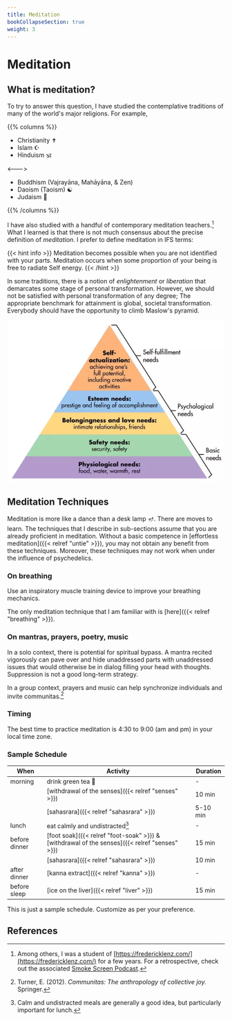 ```yaml
---
title: Meditation
bookCollapseSection: true
weight: 3
---
```


# Meditation

## What is meditation?

To try to answer this question, I have studied the contemplative
traditions of many of the world's major religions. For example,

{{% columns %}}

- Christianity ✝️
- Islam ☪️
- Hinduism 🕉️

<--->

- Buddhism (Vajrayāna, Mahāyāna, & Zen)
- Daoism (Taoism) ☯️
- Judaism 🕎

{{% /columns %}}

I have also studied with a handful of contemporary meditation
teachers.[^lenz] What I learned is that there is not much consensus about the
precise definition of *meditation*. I prefer to define meditation in
IFS terms:

{{< hint info >}}
Meditation becomes possible when you are not identified with your
parts. Meditation occurs when some proportion of your being is
free to radiate Self energy.
{{< /hint >}}

In some traditions, there is a notion of *enlightenment* or
*liberation* that demarcates some stage of personal transformation.
However, we should not be satisfied with personal transformation of any degree;
The appropriate benchmark for attainment is global, societal transformation.
Everybody should have the opportunity to climb Maslow's pyramid.

![Maslow's needs](maslow-needs2.webp)

## Meditation Techniques

Meditation is more like a dance than a desk lamp 🪔. There are moves to learn.
The techniques that I describe in sub-sections assume that you are already
proficient in meditation. Without a basic competence in
[effortless meditation]({{< relref "untie" >}}),
you may not obtain any benefit from these techniques. Moreover, these
techniques may not work when under the influence of psychedelics.

### On breathing

Use an inspiratory muscle training device to improve your breathing mechanics.

The only meditation technique that I am familiar with is [here]({{< relref "breathing" >}}).

### On mantras, prayers, poetry, music

In a solo context, there is potential for spiritual bypass. A
mantra recited vigorously can pave over and hide unaddressed parts with
unaddressed issues that would otherwise be in dialog filling your head
with thoughts. Suppression is not a good long-term strategy.

In a group context, prayers and music can help synchronize individuals
and invite communitas.[^turner2012]

### Timing

The best time to practice meditation is 4:30 to 9:00 (am and pm) in your local time zone.

### Sample Schedule

| When | Activity | Duration |
| ---- | -------- | -------- |
| morning | drink green tea 🍵 | - |
|      | [withdrawal of the senses]({{< relref "senses"  >}}) | 10 min |
|      | [sahasrara]({{< relref "sahasrara"  >}}) | 5-10 min |
| lunch | eat calmly and undistracted[^lunch] | - |
| before dinner | [foot soak]({{< relref "foot-soak"  >}}) \& [withdrawal of the senses]({{< relref "senses"  >}}) | 15 min |
|      | [sahasrara]({{< relref "sahasrara"  >}}) | 10 min |
| after dinner | [kanna extract]({{< relref "kanna"  >}}) | - |
| before sleep | [ice on the liver]({{< relref "liver"  >}}) | 15 min |

This is just a sample schedule. Customize as per your preference.

## References

[^lenz]: Among others, I was a student of [https://fredericklenz.com/](https://fredericklenz.com/) for a few years. For a retrospective, check out the associated [Smoke Screen Podcast](https://www.neonhum.com/show-pages/i-am-rama.html).

[^turner2012]: Turner, E. (2012). *Communitas: The anthropology of collective joy.* Springer.

[^lunch]: Calm and undistracted meals are generally a good idea, but particularly important for lunch.
